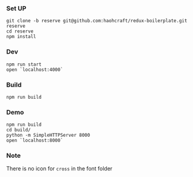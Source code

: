 ### Set UP
```
git clone -b reserve git@github.com:haohcraft/redux-boilerplate.git reserve
cd reserve
npm install
```

### Dev
```
npm run start
open `localhost:4000`
```


### Build
```
npm run build
```

### Demo

```
npm run build
cd build/
python -m SimpleHTTPServer 8000
open `localhost:8000`
```
### Note
There is no icon for `cross` in the font folder
